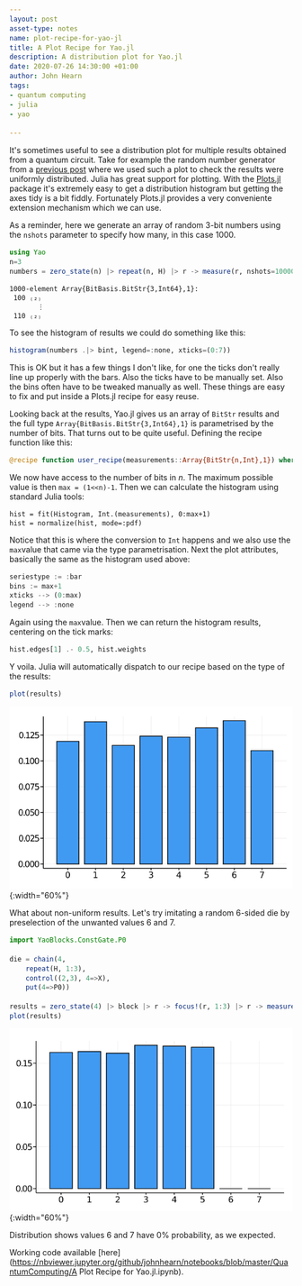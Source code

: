 ```yaml
---
layout: post
asset-type: notes
name: plot-recipe-for-yao-jl
title: A Plot Recipe for Yao.jl
description: A distribution plot for Yao.jl
date: 2020-07-26 14:30:00 +01:00
author: John Hearn
tags:
- quantum computing
- julia
- yao

---
```


It's sometimes useful to see a distribution plot for multiple results obtained from a quantum circuit. Take for example the random number generator from a [previous post](quantum-random-numbers-in-yao-jl) where we used such a plot to check the results were uniformly distributed. Julia has great support for plotting. With the [Plots.jl] package it's extremely easy to get a distribution histogram but getting the axes tidy is a bit fiddly. Fortunately Plots.jl provides a very conveniente extension mechanism which we can use.

As a reminder, here we generate an array of random 3-bit numbers using the `nshots` parameter to specify how many, in this case 1000.

```julia
using Yao
n=3
numbers = zero_state(n) |> repeat(n, H) |> r -> measure(r, nshots=10000)
```

```console
1000-element Array{BitBasis.BitStr{3,Int64},1}:
 100 ₍₂₎
       ⋮
 110 ₍₂₎
```

To see the histogram of results we could do something like this:

```julia
histogram(numbers .|> bint, legend=:none, xticks=(0:7))
```

This is OK but it has a few things I don't like, for one the ticks don't really line up properly with the bars. Also the ticks have to be manually set. Also the bins often have to be tweaked manually as well. These things are easy to fix and put inside a Plots.jl recipe for easy reuse.

Looking back at the results, Yao.jl gives us an array of `BitStr` results and the full type `Array{BitBasis.BitStr{3,Int64},1}` is parametrised by the number of bits. That turns out to be quite useful. Defining the recipe function like this:

```julia
@recipe function user_recipe(measurements::Array{BitStr{n,Int},1}) where n
```

We now have access to the number of bits in $n$. The maximum possible value is then `max = (1<<n)-1`. Then we can calculate the histogram using standard Julia tools:

```juli
hist = fit(Histogram, Int.(measurements), 0:max+1)
hist = normalize(hist, mode=:pdf)
```

Notice that this is where the conversion to `Int` happens and we also use the `max`value that came via the type parametrisation. Next the plot attributes, basically the same as the histogram used above:

```julia
seriestype := :bar
bins := max+1
xticks --> (0:max)
legend --> :none
```

Again using the `max`value. Then we can return the histogram results, centering on the tick marks:

```julia
hist.edges[1] .- 0.5, hist.weights
```

Y voila. Julia will automatically dispatch to our recipe based on the type of the results:

```julia
plot(results)
```

![Distribution of random numbers produced by the recipe](/assets/images/quantum-computing/random-dist-8.png){:width="60%"}

What about non-uniform results. Let's try imitating a random 6-sided die by preselection of the unwanted values 6 and 7.

```julia
import YaoBlocks.ConstGate.P0

die = chain(4, 
    repeat(H, 1:3),
    control((2,3), 4=>X),
    put(4=>P0))

results = zero_state(4) |> block |> r -> focus!(r, 1:3) |> r -> measure(r, nshots=10000)
plot(results)
```

![Distribution of preselected random numbers produced by the recipe](/assets/images/quantum-computing/random-dist-6.png){:width="60%"}

Distribution shows values 6 and 7 have 0% probability, as we expected.

Working code available [here](https://nbviewer.jupyter.org/github/johnhearn/notebooks/blob/master/QuantumComputing/A Plot Recipe for Yao.jl.ipynb).


[Yao.jl]: https://github.com/QuantumBFS
[Plots.jl]: https://docs.juliaplots.org/latest/